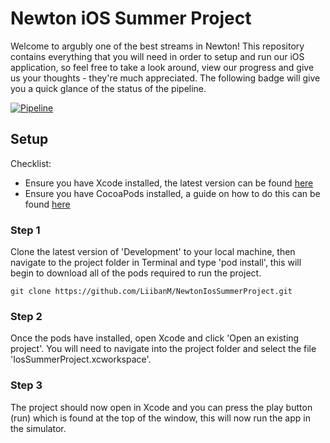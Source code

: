 # Newton iOS Summer Project

Welcome to argubly one of the best streams in Newton! This repository contains everything that you will need in order to setup and run our iOS application, so feel free to take a look around, view our progress and give us your thoughts - they're much appreciated. The following badge will give you a quick glance of the status of the pipeline.

[![Pipeline](https://github.com/LiibanM/NewtonIosSummerProject/workflows/Newton%20iOS%20Summer%20Project%20-%20CI%20Pipeline/badge.svg)](https://github.com/LiibanM/NewtonIosSummerProject/actions)

## Setup

Checklist:

- Ensure you have Xcode installed, the latest version can be found [here](https://apps.apple.com/gb/app/xcode/id497799835?mt=12)
- Ensure you have CocoaPods installed, a guide on how to do this can be found [here](https://guides.cocoapods.org/using/getting-started.html)

### Step 1

Clone the latest version of 'Development' to your local machine, then navigate to the project folder in Terminal and type 'pod install', this will begin to download all of the pods required to run the project.

`git clone https://github.com/LiibanM/NewtonIosSummerProject.git`

### Step 2

Once the pods have installed, open Xcode and click 'Open an existing project'. You will need to navigate into the project folder and select the file 'IosSummerProject.xcworkspace'.

### Step 3

The project should now open in Xcode and you can press the play button (run) which is found at the top of the window, this will now run the app in the simulator.

